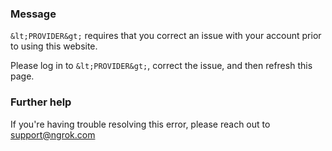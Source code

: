 
### Message
`&lt;PROVIDER&gt;` requires that you correct an issue with your account prior to using this website.

Please log in to `&lt;PROVIDER&gt;`, correct the issue, and then refresh this page.

### Further help
If you're having trouble resolving this error, please reach out to [support@ngrok.com](mailto:support@ngrok.com?subject=Help%20with%20ERR_NGROK_3102)

